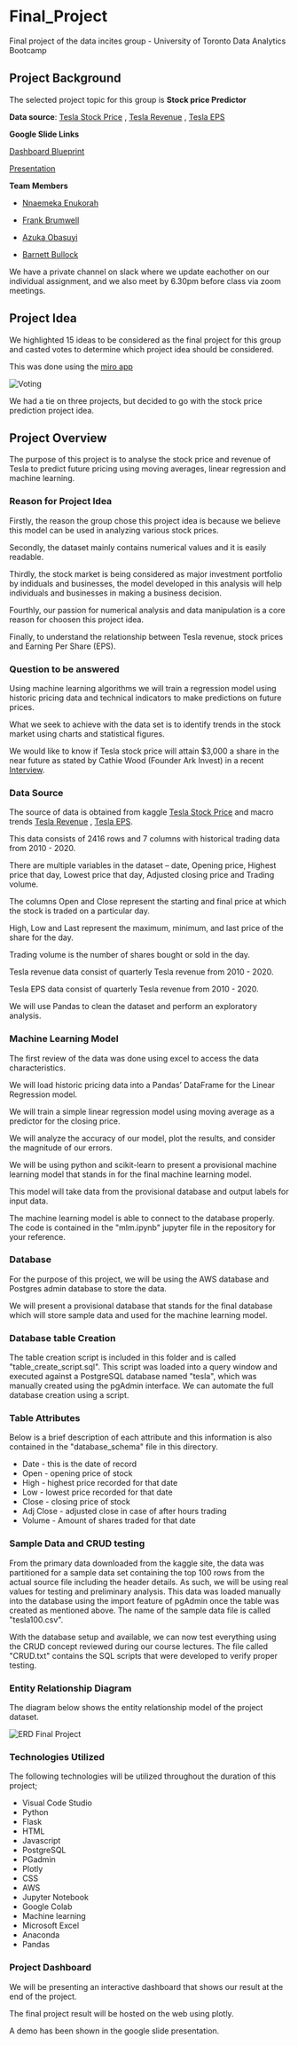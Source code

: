 
# Final_Project

Final project of the data incites group - University of Toronto Data Analytics Bootcamp
 
## Project Background 

The selected project topic for this group is **Stock price Predictor**

**Data source**: [Tesla Stock Price](https://www.kaggle.com/timoboz/tesla-stock-data-from-2010-to-2020) , [Tesla Revenue](https://www.macrotrends.net/stocks/charts/TSLA/tesla/revenue) , [Tesla EPS](https://www.macrotrends.net/stocks/charts/TSLA/tesla/revenue) 

**Google Slide Links**

[Dashboard Blueprint](https://docs.google.com/presentation/d/1gQCpkDp3MEN7LO5x0zF8KAiiKE5SD2Ak3EJYs237JpY/edit?usp=sharing)

[Presentation](https://docs.google.com/presentation/d/1FUG7G955AFw-W6SOV7qHsod4T7I4Npr5Js2dOtEmPR8/edit#slide=id.p)

**Team Members**

* [Nnaemeka Enukorah](https://github.com/NENUKORAH)

* [Frank Brumwell](https://github.com/ftrbrum)

* [Azuka Obasuyi](https://github.com/aobasuyi)

* [Barnett Bullock](https://github.com/bnbullock)

We have a private channel on slack where we update eachother on our individual assignment, and we also meet by 6.30pm before class via zoom meetings.

## Project Idea

We highlighted 15 ideas to be considered as the final project for this group and casted votes to determine which project idea should be considered.

This was done using the [miro app](https://miro.com/app/dashboard/) 

![Voting](https://user-images.githubusercontent.com/81701640/131906240-17a3607b-f0a1-4e0a-926a-06a49a8aa31a.png)

We had a tie on three projects, but decided to go with the stock price prediction project idea.

## Project Overview

The purpose of this project is to analyse the stock price and revenue of Tesla to predict future pricing using moving averages, linear regression and machine learning.

### Reason for Project Idea

Firstly, the reason the group chose this project idea is because we believe this model can be used in analyzing various stock prices.

Secondly, the dataset mainly contains numerical values and it is easily readable.

Thirdly, the stock market is being considered as major investment portfolio by indiduals and businesses, the model developed in this analysis will help individuals and businesses in making a business decision.

Fourthly, our passion for numerical analysis and data manipulation is a core reason for choosen this project idea.

Finally, to understand the relationship between Tesla revenue, stock prices and Earning Per Share (EPS).

### Question to be answered

Using machine learning algorithms we will train a regression model using historic pricing data and technical indicators to make predictions on future prices.

What we seek to achieve with the data set is to identify trends in the stock market using charts and statistical figures.

We would like to know if Tesla stock price will attain $3,000 a share in the near future as stated by Cathie Wood (Founder Ark Invest) in a recent [Interview](https://finance.yahoo.com/news/tesla-stock-is-worth-3000-ark-invests-cathie-wood-201139618.html).

### Data Source

The source of data is obtained from kaggle [Tesla Stock Price](https://www.kaggle.com/timoboz/tesla-stock-data-from-2010-to-2020) and macro trends [Tesla Revenue](https://www.macrotrends.net/stocks/charts/TSLA/tesla/revenue) , [Tesla EPS](https://www.macrotrends.net/stocks/charts/TSLA/tesla/revenue).

This data consists of 2416 rows and 7 columns with historical trading data from 2010 - 2020.

There are multiple variables in the dataset – date, Opening price, Highest price that day, Lowest price that day, Adjusted closing price and Trading volume.

The columns Open and Close represent the starting and final price at which the stock is traded on a particular day.

High, Low and Last represent the maximum, minimum, and last price of the share for the day.

Trading volume is the number of shares bought or sold in the day.

Tesla revenue data consist of quarterly Tesla revenue from 2010 - 2020.

Tesla EPS data consist of quarterly Tesla revenue from 2010 - 2020.

We will use Pandas to clean the dataset and perform an exploratory analysis.

### Machine Learning Model

The first review of the data was done using excel to access the data characteristics.

We will load historic pricing data into a Pandas’ DataFrame for the Linear Regression model.

We will train a simple linear regression model using moving average as a predictor for the closing price.

We will analyze the accuracy of our model, plot the results, and consider the magnitude of our errors.

We will be using python and scikit-learn to present a provisional machine learning model that stands in for the final machine learning model.

This model will take data from the provisional database and output labels for input data.

The machine learning model is able to connect to the database properly. The code is contained in the "mlm.ipynb" jupyter file in the repository for your reference.

### Database  

For the purpose of this project, we will be using the AWS database and Postgres admin database to store the data.

We will present a provisional database that stands for the final database which will store sample data and used for the machine learning model.

### Database table Creation

The table creation script is included in this folder and is called "table_create_script.sql". This script was loaded into a query window and executed against a PostgreSQL database named "tesla", which was manually created using the pgAdmin interface. 
We can automate the full database creation using a script.

### Table Attributes

Below is a brief description of each attribute and this information is also contained in the "database_schema" file in this directory.

* Date - this is the date of record
* Open - opening price of stock
* High - highest price recorded for that date
* Low - lowest price recorded for that date
* Close - closing price of stock
* Adj Close - adjusted close in case of after hours trading
* Volume - Amount of shares traded for that date

### Sample Data and CRUD testing

From the primary data downloaded from the kaggle site, the data was partitioned for a sample data set containing the top 100 rows from the actual source file including the header details. 
As such, we will be using real values for testing and preliminary analysis. This data was loaded manually into the database using the import feature of pgAdmin once the table was created as mentioned above. 
The name of the sample data file is called "tesla100.csv".

With the database setup and available, we can now test everything using the CRUD concept reviewed during our course lectures. The file called "CRUD.txt" contains the SQL scripts that were developed to verify proper testing. 

### Entity Relationship Diagram

The diagram below shows the entity relationship model of the project dataset. 

![ERD Final Project](https://user-images.githubusercontent.com/81701640/133124480-68d0269c-b285-40eb-8b16-0a0c40d83c99.png)

### Technologies Utilized

The following technologies will be utilized throughout the duration of this project;

* Visual Code Studio
* Python
* Flask
* HTML
* Javascript
* PostgreSQL
* PGadmin
* Plotly
* CSS
* AWS
* Jupyter Notebook
* Google Colab
* Machine learning
* Microsoft Excel
* Anaconda
* Pandas

### Project Dashboard

We will be presenting an interactive dashboard that shows our result at the end of the project.

The final project result will be hosted on the web using plotly.

A demo has been shown in the google slide presentation.
